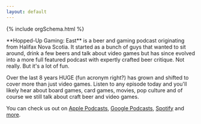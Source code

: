 ```yaml
---
layout: default
---
```

{% include orgSchema.html %}

<div class="lead">
  **Hopped-Up Gaming: East** is a beer and gaming podcast originating from Halifax Nova Scotia.
It started as a bunch of guys that wanted to sit around, drink a few beers and talk about video games but has since evolved into a more full featured podcast with expertly crafted beer critique. Not really. But it's a lot of fun.

Over the last 8 years HUGE (fun acronym right?) has grown and shifted to cover more than just video games. Listen to any episode today and you'll likely hear about board games, card games, movies, pop culture and of course we still talk about craft beer and video games.

You can check us out on [Apple Podcasts](https://podcasts.apple.com/us/podcast/hopped-up-gaming-east/id797058638), [Google Podcasts](https://podcasts.google.com/feed/aHR0cHM6Ly9ob3BwZWR1cGVhc3QuaGlwY2FzdC5jb20vcnNzL2hvcHBlZHVwZ2FtaW5nZWFzdC54bWw), [Spotify](https://open.spotify.com/show/2dTRwdB4bHYsCI2CN9OV2m) and [more](/podcast/).
</div>
